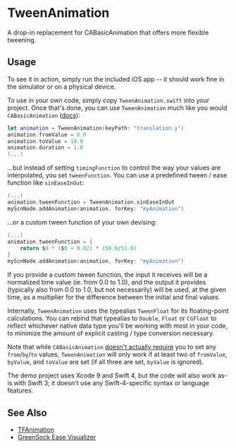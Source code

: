 # TweenAnimation
A drop-in replacement for CABasicAnimation that offers more flexible tweening.

## Usage
To see it in action, simply run the included iOS app -- it should work fine in the simulator or on a physical device.

To use in your own code, simply copy `TweenAnimation.swift` into your project. Once that's done, you can use `TweenAnimation` much like you would `CABasicAnimation` ([docs](https://developer.apple.com/documentation/quartzcore/cabasicanimation)):
```swift
let animation = TweenAnimation(keyPath: "translation.y")
animation.fromValue = 0.0
animation.toValue = 10.0
animation.duration = 1.0
(...)
```
...but instead of setting `timingFunction` to control the way your values are interpolated, you set `tweenFunction`. You can use a predefined tween / ease function like `sinEaseInOut`:
```swift
(...)
animation.tweenFunction = TweenAnimation.sinEaseInOut
myScnNode.addAnimation(animation, forKey: "myAnimation")
```
...or a custom tween function of your own devising:
```swift
(...)
animation.tweenFunction = {
    return $0 * ($0 + 0.02) * (50.0/51.0)
}
myScnNode.addAnimation(animation, forKey: "myAnimation")
```

If you provide a custom tween function, the input it receives will be a normalized time value (ie. from 0.0 to 1.0), and the output it provides (typically also from 0.0 to 1.0, but not necessarily) will be used, at the given time, as a multiplier for the difference between the initial and final values.

Internally, `TweenAnimation` uses the typealias `TweenFloat` for its floating-point calculations. You can rebind that typealias to `Double`, `Float` or `CGFloat` to reflect whichever native data type you'll be working with most in your code, to minimize the amount of explicit casting / type conversion necessary.

Note that while `CABasicAnimation` [doesn't actually require](https://developer.apple.com/documentation/quartzcore/cabasicanimation) you to set any `from`/`by`/`to` values, `TweenAnimation` will only work if at least two of `fromValue`, `byValue`, and `toValue` are set (if all three are set, `byValue` is ignored).

The demo project uses Xcode 9 and Swift 4, but the code will also work as-is with Swift 3; it doesn't use any Swift-4-specific syntax or language features.

## See Also
- [TFAnimation](https://github.com/luowenxing/TFAnimation/)
- [GreenSock Ease Visualizer](https://greensock.com/ease-visualizer)
